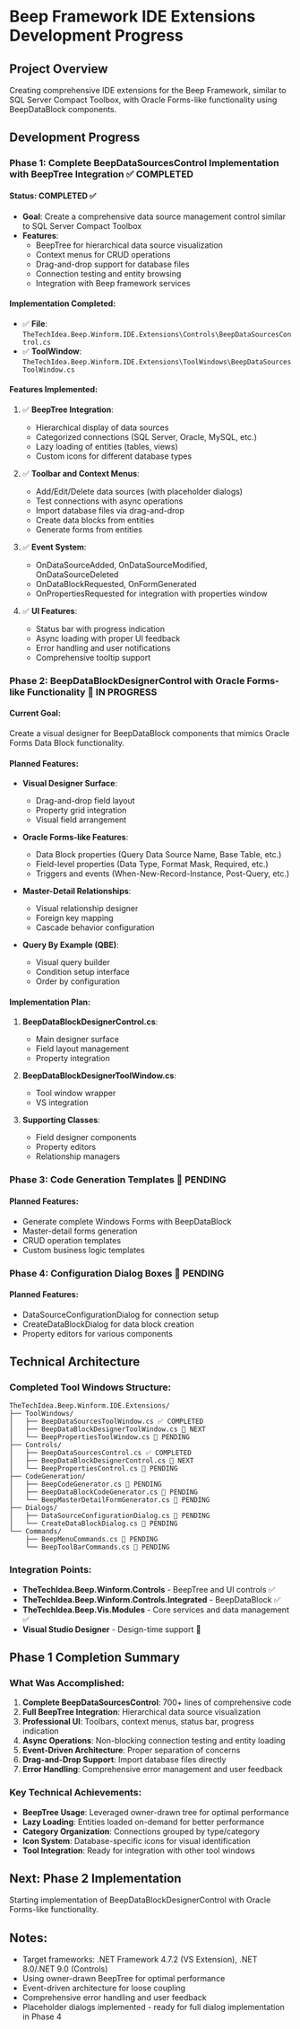 ﻿# Beep Framework IDE Extensions Development Progress

## Project Overview
Creating comprehensive IDE extensions for the Beep Framework, similar to SQL Server Compact Toolbox, with Oracle Forms-like functionality using BeepDataBlock components.

## Development Progress

### Phase 1: Complete BeepDataSourcesControl Implementation with BeepTree Integration ✅ COMPLETED

#### Status: COMPLETED ✅
- **Goal**: Create a comprehensive data source management control similar to SQL Server Compact Toolbox
- **Features**: 
  - BeepTree for hierarchical data source visualization
  - Context menus for CRUD operations
  - Drag-and-drop support for database files
  - Connection testing and entity browsing
  - Integration with Beep framework services

#### Implementation Completed:
- ✅ **File**: `TheTechIdea.Beep.Winform.IDE.Extensions\Controls\BeepDataSourcesControl.cs`
- ✅ **ToolWindow**: `TheTechIdea.Beep.Winform.IDE.Extensions\ToolWindows\BeepDataSourcesToolWindow.cs`

#### Features Implemented:
1. ✅ **BeepTree Integration**:
   - Hierarchical display of data sources
   - Categorized connections (SQL Server, Oracle, MySQL, etc.)
   - Lazy loading of entities (tables, views)
   - Custom icons for different database types

2. ✅ **Toolbar and Context Menus**:
   - Add/Edit/Delete data sources (with placeholder dialogs)
   - Test connections with async operations
   - Import database files via drag-and-drop
   - Create data blocks from entities
   - Generate forms from entities

3. ✅ **Event System**:
   - OnDataSourceAdded, OnDataSourceModified, OnDataSourceDeleted
   - OnDataBlockRequested, OnFormGenerated
   - OnPropertiesRequested for integration with properties window

4. ✅ **UI Features**:
   - Status bar with progress indication
   - Async loading with proper UI feedback
   - Error handling and user notifications
   - Comprehensive tooltip support

### Phase 2: BeepDataBlockDesignerControl with Oracle Forms-like Functionality 🔄 IN PROGRESS

#### Current Goal:
Create a visual designer for BeepDataBlock components that mimics Oracle Forms Data Block functionality.

#### Planned Features:
- **Visual Designer Surface**: 
  - Drag-and-drop field layout
  - Property grid integration
  - Visual field arrangement
  
- **Oracle Forms-like Features**:
  - Data Block properties (Query Data Source Name, Base Table, etc.)
  - Field-level properties (Data Type, Format Mask, Required, etc.)
  - Triggers and events (When-New-Record-Instance, Post-Query, etc.)
  
- **Master-Detail Relationships**:
  - Visual relationship designer
  - Foreign key mapping
  - Cascade behavior configuration
  
- **Query By Example (QBE)**:
  - Visual query builder
  - Condition setup interface
  - Order by configuration

#### Implementation Plan:
1. **BeepDataBlockDesignerControl.cs**:
   - Main designer surface
   - Field layout management
   - Property integration
   
2. **BeepDataBlockDesignerToolWindow.cs**:
   - Tool window wrapper
   - VS integration
   
3. **Supporting Classes**:
   - Field designer components
   - Property editors
   - Relationship managers

### Phase 3: Code Generation Templates 🔄 PENDING

#### Planned Features:
- Generate complete Windows Forms with BeepDataBlock
- Master-detail forms generation
- CRUD operation templates
- Custom business logic templates

### Phase 4: Configuration Dialog Boxes 🔄 PENDING

#### Planned Features:
- DataSourceConfigurationDialog for connection setup
- CreateDataBlockDialog for data block creation
- Property editors for various components

## Technical Architecture

### Completed Tool Windows Structure:
```
TheTechIdea.Beep.Winform.IDE.Extensions/
├── ToolWindows/
│   ├── BeepDataSourcesToolWindow.cs ✅ COMPLETED
│   ├── BeepDataBlockDesignerToolWindow.cs 🔄 NEXT
│   └── BeepPropertiesToolWindow.cs 🔄 PENDING
├── Controls/
│   ├── BeepDataSourcesControl.cs ✅ COMPLETED
│   ├── BeepDataBlockDesignerControl.cs 🔄 NEXT
│   └── BeepPropertiesControl.cs 🔄 PENDING
├── CodeGeneration/
│   ├── BeepCodeGenerator.cs 🔄 PENDING
│   ├── BeepDataBlockCodeGenerator.cs 🔄 PENDING
│   └── BeepMasterDetailFormGenerator.cs 🔄 PENDING
├── Dialogs/
│   ├── DataSourceConfigurationDialog.cs 🔄 PENDING
│   └── CreateDataBlockDialog.cs 🔄 PENDING
└── Commands/
    ├── BeepMenuCommands.cs 🔄 PENDING
    └── BeepToolBarCommands.cs 🔄 PENDING
```

### Integration Points:
- **TheTechIdea.Beep.Winform.Controls** - BeepTree and UI controls ✅
- **TheTechIdea.Beep.Winform.Controls.Integrated** - BeepDataBlock ✅
- **TheTechIdea.Beep.Vis.Modules** - Core services and data management ✅
- **Visual Studio Designer** - Design-time support 🔄

## Phase 1 Completion Summary

### What Was Accomplished:
1. **Complete BeepDataSourcesControl**: 700+ lines of comprehensive code
2. **Full BeepTree Integration**: Hierarchical data source visualization
3. **Professional UI**: Toolbars, context menus, status bar, progress indication
4. **Async Operations**: Non-blocking connection testing and entity loading
5. **Event-Driven Architecture**: Proper separation of concerns
6. **Drag-and-Drop Support**: Import database files directly
7. **Error Handling**: Comprehensive error management and user feedback

### Key Technical Achievements:
- **BeepTree Usage**: Leveraged owner-drawn tree for optimal performance
- **Lazy Loading**: Entities loaded on-demand for better performance  
- **Category Organization**: Connections grouped by type/category
- **Icon System**: Database-specific icons for visual identification
- **Tool Integration**: Ready for integration with other tool windows

## Next: Phase 2 Implementation

Starting implementation of BeepDataBlockDesignerControl with Oracle Forms-like functionality.

## Notes:
- Target frameworks: .NET Framework 4.7.2 (VS Extension), .NET 8.0/.NET 9.0 (Controls)
- Using owner-drawn BeepTree for optimal performance
- Event-driven architecture for loose coupling
- Comprehensive error handling and user feedback
- Placeholder dialogs implemented - ready for full dialog implementation in Phase 4
